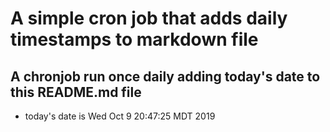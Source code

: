 A simple cron job that adds daily timestamps to markdown file
============================================================
## A chronjob run once daily adding today's date to this README.md file
* today's date is Wed Oct  9 20:47:25 MDT 2019
